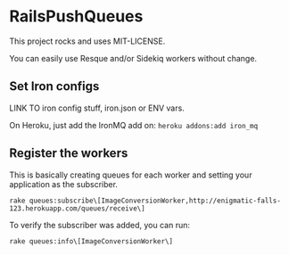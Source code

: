 # RailsPushQueues

This project rocks and uses MIT-LICENSE.

You can easily use Resque and/or Sidekiq workers without change.

## Set Iron configs

LINK TO iron config stuff, iron.json or ENV vars.

On Heroku, just add the IronMQ add on: `heroku addons:add iron_mq`


## Register the workers

This is basically creating queues for each worker and setting your application as the subscriber.

```
rake queues:subscribe\[ImageConversionWorker,http://enigmatic-falls-123.herokuapp.com/queues/receive\]
```

To verify the subscriber was added, you can run:

```
rake queues:info\[ImageConversionWorker\]
```

